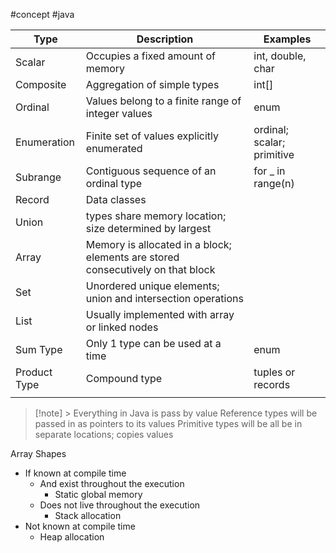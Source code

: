 #concept #java

| Type         | Description                                                                      | Examples                   |
| ------------ | -------------------------------------------------------------------------------- | -------------------------- |
| Scalar       | Occupies a fixed amount of memory                                                | int, double, char          |
| Composite    | Aggregation of simple types                                                      | int[]                      |
| Ordinal      | Values belong to a finite range of integer values                                | enum                       |
| Enumeration  | Finite set of values explicitly enumerated                                       | ordinal; scalar; primitive |
| Subrange     | Contiguous sequence of an ordinal type                                           | for _ in range(n)          |
| Record       | Data classes                                                                     |                            |
| Union        | types share memory location; size determined by largest                          |                            |
| Array        | Memory is allocated in a block; elements are stored consecutively on that block |                            |
| Set          | Unordered unique elements; union and intersection operations                     |                            |
| List         | Usually implemented with array or linked nodes                                   |                            |
| Sum Type     | Only 1 type can be used at a time                                                | enum                       |
| Product Type | Compound type                                                                    | tuples or records          |
|              |                                                                                  |                            |

> [!note] > Everything in Java is pass by value 
> Reference types will be passed in as pointers to its values 
> Primitive types will be all be in separate locations; copies values

Array Shapes
- If known at compile time
	- And exist throughout the execution
		- Static global memory
	- Does not live throughout the execution
		- Stack allocation
- Not known at compile time
	- Heap allocation